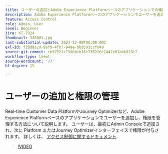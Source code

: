 ```yaml
---
title: ユーザーの追加とAdobe Experience Platformベースのアプリケーションでの権限の管理
description: Adobe Experience Platformベースのアプリケーションでユーザーを追加し、権限を管理する方法について説明します。
feature: Access Control
role: Admin, User
level: Beginner
jira: KT-7924
thumbnail: 336081.jpg
last-substantial-update: 2023-12-08T00:00:00Z
exl-id: f29d8a20-9af9-4f87-949e-bb9393ccf049
source-git-commit: cb97521c7906bcb16c7352f6c2447e07abb828c7
workflow-type: tm+mt
source-wordcount: '77'
ht-degree: 1%

---
```


# ユーザーの追加と権限の管理

Real-time Customer Data PlatformやJourney Optimizerなど、Adobe Experience Platformベースのアプリケーションでユーザーを追加し、権限を管理する方法について説明します。 ユーザーは、最初にAdmin Consoleで追加され、次に Platform またはJourney Optimizerインターフェイスで権限が付与されます。 詳しくは、 [アクセス制御に関するドキュメント](https://experienceleague.adobe.com/docs/experience-platform/access-control/home.html?lang=ja).

>[!VIDEO](https://video.tv.adobe.com/v/336081?learn=on)
